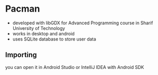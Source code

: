 # Pacman
- developed with libGDX for Advanced Programming course in Sharif University of Technology
- works in desktop and android
- uses SQLite database to store user data

## Importing
you can open it in Android Studio or IntelliJ IDEA with Android SDK
